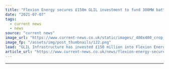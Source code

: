 ```yaml
---
title: "Flexion Energy secures £150m GLIL investment to fund 300MW battery portfolio"
date: "2021-07-07"
tags: 
  - current news
  - news
source: "current news"
image_url: "https://www.current-news.co.uk/static/images/_400x400_crop_center-center/Hassen-Bali-co-founder-of-Flexion-Energy-and-ion-Ventures.-Image-Flexion-Energy.png"
image_fp: "/assets/img/post_thumbnails/122.png"
lead: "​GLIL Infrastructure has invested £150 million into Flexion Energy, a joint venture with ion Ventures aiming to build 1GW of storage over five years."
article_url: "https://www.current-news.co.uk/news/flexion-energy-secures-150m-glil-investment-to-fund-300mw-battery-portfolio?utm_source=rss-feeds&utm_medium=rss&utm_campaign=rss"
---
```


---
